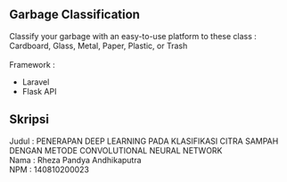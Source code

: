 
## Garbage Classification
Classify your garbage with an easy-to-use platform to these class : Cardboard, Glass, Metal, Paper, Plastic, or Trash
<br><br>
Framework :
- Laravel
- Flask API

## Skripsi
Judul : PENERAPAN DEEP LEARNING PADA KLASIFIKASI CITRA SAMPAH DENGAN METODE CONVOLUTIONAL NEURAL NETWORK<br>
Nama  : Rheza Pandya Andhikaputra<br>
NPM   : 140810200023<br>
